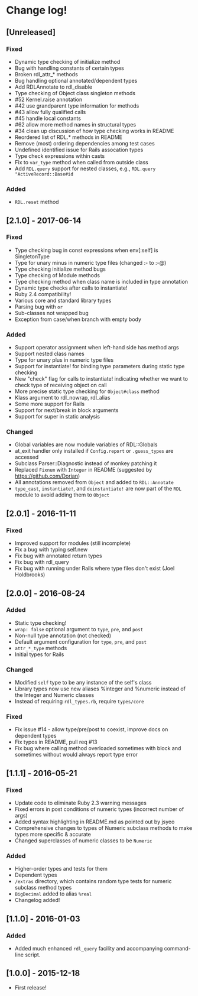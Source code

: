 # Change log!

## [Unreleased]

### Fixed
- Dynamic type checking of initialize method
- Bug with handling constants of certain types
- Broken rdl_attr_* methods
- Bug handling optional annotated/dependent types
- Add RDLAnnotate to rdl_disable
- Type checking of Object class singleton methods
- #52 Kernel.raise annotation
- #42 use grandparent type information for methods
- #43 allow fully qualified calls
- #45 handle local constants
- #62 allow more method names in structural types
- #34 clean up discussion of how type checking works in README
- Reordered list of RDL.* methods in README
- Remove (most) ordering dependencies among test cases
- Undefined identified issue for Rails assocation types
- Type check expressions within casts
- Fix to `var_type` method when called from outside class
- Add `RDL.query` support for nested classes, e.g., `RDL.query "ActiveRecord::Base#id`

### Added
- `RDL.reset` method

## [2.1.0] - 2017-06-14

### Fixed
- Type checking bug in const expressions when env[:self] is SingletonType
- Type for unary minus in numeric type files (changed :- to :-@)
- Type checking initialize method bugs
- Type checking of Module methods
- Type checking method when class name is included in type annotation
- Dynamic type checks after calls to instantiate!
- Ruby 2.4 compatibility!
- Various core and standard library types
- Parsing bug with `or`
- Sub-classes not wrapped bug
- Exception from case/when branch with empty body

### Added
- Support operator assignment when left-hand side has method args
- Support nested class names
- Type for unary plus in numeric type files
- Support for instantiate! for binding type parameters during static type checking
- New "check" flag for calls to instantiate! indicating whether we want to check type of receiving object on call
- More precise static type checking for `Object#class` method
- Klass argument to rdl_nowrap, rdl_alias
- Some more support for Rails
- Support for next/break in block arguments
- Support for super in static analysis

### Changed
- Global variables are now module variables of RDL::Globals
- at_exit handler only installed if `Config.report` or `.guess_types` are accessed
- Subclass Parser::Diagnostic instead of monkey patching it
- Replaced `Fixnum` with `Integer` in README (suggested by https://github.com/Dorian)
- All annotations removed from `Object` and added to `RDL::Annotate`
- `type_cast`, `instantiate!`, and `deinstantiate!` are now part of the `RDL` module to avoid adding them to `Object`

## [2.0.1] - 2016-11-11

### Fixed
- Improved support for modules (still incomplete)
- Fix a bug with typing self.new
- Fix bug with annotated return types
- Fix bug with rdl_query
- Fix bug with running under Rails where type files don't exist (Joel Holdbrooks)

## [2.0.0] - 2016-08-24
### Added
- Static type checking!
- `wrap: false` optional argument to `type`, `pre`, and `post`
- Non-null type annotation (not checked)
- Default argument configuration for `type`, `pre`, and `post`
- `attr_*_type` methods
- Initial types for Rails

### Changed
- Modified `self` type to be any instance of the self's class
- Library types now use new aliases %integer and %numeric instead of the Integer and Numeric classes
- Instead of requiring `rdl_types.rb`, require `types/core`

### Fixed
- Fix issue #14 - allow type/pre/post to coexist, improve docs on dependent types
- Fix typos in README, pull req #13
- Fix bug where calling method overloaded sometimes with block and sometimes without would always report type error

## [1.1.1] - 2016-05-21
### Fixed
- Update code to eliminate Ruby 2.3 warning messages
- Fixed errors in post conditions of numeric types (incorrect number of args)
- Added syntax highlighting in README.md as pointed out by jsyeo
- Comprehensive changes to types of Numeric subclass methods to make types more specific & accurate
- Changed superclasses of numeric classes to be `Numeric`

### Added
- Higher-order types and tests for them
- Dependent types
- `/extras` directory, which contains random type tests for numeric subclass method types
- `BigDecimal` added to alias `%real`
- Changelog added!

## [1.1.0] - 2016-01-03
### Added
- Added much enhanced `rdl_query` facility and accompanying command-line script.

## [1.0.0] - 2015-12-18
- First release!
